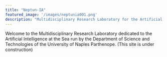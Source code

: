 ```yaml
---
title: "Neptun-IA"
featured_image: '/images/neptunia001.png'
description: "Multidisciplinary Research Laboratory for the Artificial Intelligence at the Sea."
---
```

Welcome to the Multidisciplinary Research Laboratory dedicated to the Artificial Intelligence at the Sea run by the Department of Science and Technologies of the University of Naples Parthenope. 
(This site is under construction)
